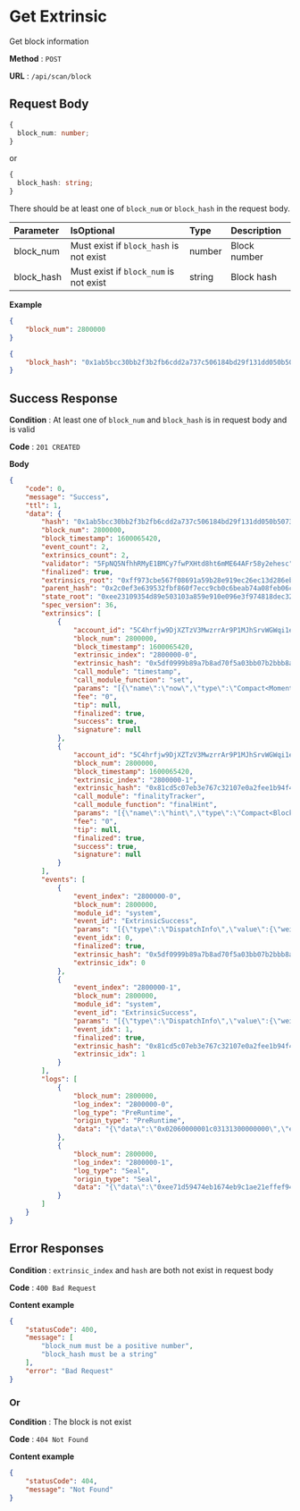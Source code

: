 # Get Extrinsic

Get block information

**Method** : `POST`

**URL** : `/api/scan/block`


## Request Body

```ts
{
  block_num: number;
}
```
or
```ts
{
  block_hash: string;
}
```
There should be at least one of `block_num` or `block_hash` in the request body.

| Parameter | IsOptional | Type | Description |
|:----------|:---|:-----|:------------|
|block_num|Must exist if `block_hash` is not exist|number|Block number|
|block_hash|Must exist if `block_num` is not exist|string|Block hash|


**Example** 
```json
{
	"block_num": 2800000
}
```
```json
{
	"block_hash": "0x1ab5bcc30bb2f3b2fb6cdd2a737c506184bd29f131dd050b5073990880d0a1ff"
}
```

## Success Response

**Condition** : At least one of `block_num` and `block_hash` is in request body and is valid

**Code** : `201 CREATED`

**Body**

```json
{
    "code": 0,
    "message": "Success",
    "ttl": 1,
    "data": {
        "hash": "0x1ab5bcc30bb2f3b2fb6cdd2a737c506184bd29f131dd050b5073990880d0a1ff",
        "block_num": 2800000,
        "block_timestamp": 1600065420,
        "event_count": 2,
        "extrinsics_count": 2,
        "validator": "5FpNQ5NfhhRMyE1BMCy7fwPXHtd8ht6mME64AFr58y2ehesc",
        "finalized": true,
        "extrinsics_root": "0xff973cbe567f08691a59b28e919ec26ec13d286eb5391c3cc366ded0072cf168",
        "parent_hash": "0x2c0ef3e639532fbf860f7ecc9cb0c6beab74a08feb06c7e292d013dc3199d892",
        "state_root": "0xee23109354d89e503103a859e910e096e3f974818dec32d70633b1bc2d0bf37c",
        "spec_version": 36,
        "extrinsics": [
            {
                "account_id": "5C4hrfjw9DjXZTzV3MwzrrAr9P1MJhSrvWGWqi1eSuyUpnhM",
                "block_num": 2800000,
                "block_timestamp": 1600065420,
                "extrinsic_index": "2800000-0",
                "extrinsic_hash": "0x5df0999b89a7b8ad70f5a03bb07b2bbb8ab55606278b5004e0779a7e52a883f0",
                "call_module": "timestamp",
                "call_module_function": "set",
                "params": "[{\"name\":\"now\",\"type\":\"Compact<Moment>\",\"value\":1600065420000}]",
                "fee": "0",
                "tip": null,
                "finalized": true,
                "success": true,
                "signature": null
            },
            {
                "account_id": "5C4hrfjw9DjXZTzV3MwzrrAr9P1MJhSrvWGWqi1eSuyUpnhM",
                "block_num": 2800000,
                "block_timestamp": 1600065420,
                "extrinsic_index": "2800000-1",
                "extrinsic_hash": "0x81cd5c07eb3e767c32107e0a2fee1b94f42c89dbf452435016ffd8c6cfcd412e",
                "call_module": "finalityTracker",
                "call_module_function": "finalHint",
                "params": "[{\"name\":\"hint\",\"type\":\"Compact<BlockNumber>\",\"value\":2799995}]",
                "fee": "0",
                "tip": null,
                "finalized": true,
                "success": true,
                "signature": null
            }
        ],
        "events": [
            {
                "event_index": "2800000-0",
                "block_num": 2800000,
                "module_id": "system",
                "event_id": "ExtrinsicSuccess",
                "params": "[{\"type\":\"DispatchInfo\",\"value\":{\"weight\":10000,\"class\":\"Operational\",\"paysFee\":true}}]",
                "event_idx": 0,
                "finalized": true,
                "extrinsic_hash": "0x5df0999b89a7b8ad70f5a03bb07b2bbb8ab55606278b5004e0779a7e52a883f0",
                "extrinsic_idx": 0
            },
            {
                "event_index": "2800000-1",
                "block_num": 2800000,
                "module_id": "system",
                "event_id": "ExtrinsicSuccess",
                "params": "[{\"type\":\"DispatchInfo\",\"value\":{\"weight\":10000,\"class\":\"Normal\",\"paysFee\":true}}]",
                "event_idx": 1,
                "finalized": true,
                "extrinsic_hash": "0x81cd5c07eb3e767c32107e0a2fee1b94f42c89dbf452435016ffd8c6cfcd412e",
                "extrinsic_idx": 1
            }
        ],
        "logs": [
            {
                "block_num": 2800000,
                "log_index": "2800000-0",
                "log_type": "PreRuntime",
                "origin_type": "PreRuntime",
                "data": "{\"data\":\"0x02060000001c03131300000000\",\"engine\":1161969986}"
            },
            {
                "block_num": 2800000,
                "log_index": "2800000-1",
                "log_type": "Seal",
                "origin_type": "Seal",
                "data": "{\"data\":\"0xee71d59474eb1674eb9c1ae21effef949a08fd3384992e3e6c9e495fda1a8a18de491b2e40caefdaf4918e294850bfa77c304eb02ded4718c58474e5be6aa087\",\"engine\":1161969986}"
            }
        ]
    }
}
```

## Error Responses

**Condition** : `extrinsic_index` and `hash` are both not exist in request body

**Code** : `400 Bad Request`


**Content example**

```json
{
    "statusCode": 400,
    "message": [
        "block_num must be a positive number",
        "block_hash must be a string"
    ],
    "error": "Bad Request"
}
```

### Or

**Condition** : The block is not exist

**Code** : `404 Not Found`

**Content example**

```json
{
    "statusCode": 404,
    "message": "Not Found"
}
```
